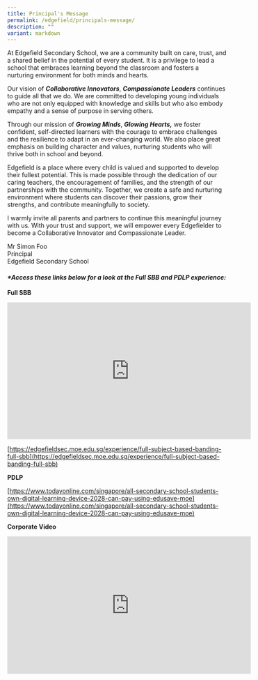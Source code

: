 ```yaml
---
title: Principal's Message
permalink: /edgefield/principals-message/
description: ""
variant: markdown
---
```

At Edgefield Secondary School, we are a community built on care, trust, and a shared belief in the potential of every student. It is a privilege to lead a school that embraces learning beyond the classroom and fosters a nurturing environment for both minds and hearts.

Our vision of ***Collaborative Innovators***, ***Compassionate Leaders*** continues to guide all that we do. We are committed to developing young individuals who are not only equipped with knowledge and skills but who also embody empathy and a sense of purpose in serving others.

Through our mission of ***Growing Minds***, ***Glowing Hearts,*** we foster confident, self-directed learners with the courage to embrace challenges and the resilience to adapt in an ever-changing world. We also place great emphasis on building character and values, nurturing students who will thrive both in school and beyond.

Edgefield is a place where every child is valued and supported to develop their fullest potential. This is made possible through the dedication of our caring teachers, the encouragement of families, and the strength of our partnerships with the community. Together, we create a safe and nurturing environment where students can discover their passions, grow their strengths, and contribute meaningfully to society.

I warmly invite all parents and partners to continue this meaningful journey with us. With your trust and support, we will empower every Edgefielder to become a Collaborative Innovator and Compassionate Leader.

Mr Simon Foo<br>
Principal<br>
Edgefield Secondary School

#### _\*Access these links below for a look at the Full SBB and PDLP experience:_

**Full SBB**
<iframe allow="autoplay; clipboard-write; encrypted-media; picture-in-picture; web-share" allowfullscreen="true" frameborder="0" scrolling="no" style="border:none;overflow:hidden" height="314" width="560" src="https://www.facebook.com/plugins/video.php?height=314&amp;href=https%3A%2F%2Fwww.facebook.com%2Fmoesingapore%2Fvideos%2F585832311896463%2F&amp;show_text=false&amp;width=560&amp;t=0"></iframe>

[https://edgefieldsec.moe.edu.sg/experience/full-subject-based-banding-full-sbb](https://edgefieldsec.moe.edu.sg/experience/full-subject-based-banding-full-sbb)  
  
**PDLP**

[https://www.todayonline.com/singapore/all-secondary-school-students-own-digital-learning-device-2028-can-pay-using-edusave-moe](https://www.todayonline.com/singapore/all-secondary-school-students-own-digital-learning-device-2028-can-pay-using-edusave-moe)



**Corporate Video**
<iframe allowfullscreen="" allow="accelerometer; autoplay; clipboard-write; encrypted-media; gyroscope; picture-in-picture; web-share" frameborder="0" title="YouTube video player" src="https://www.youtube.com/embed/a-lE-TdqHjc" height="315" width="560"></iframe>